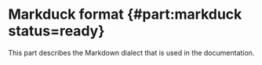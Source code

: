 # Markduck format {#part:markduck status=ready}

This part describes the Markdown dialect that is used in the documentation.
